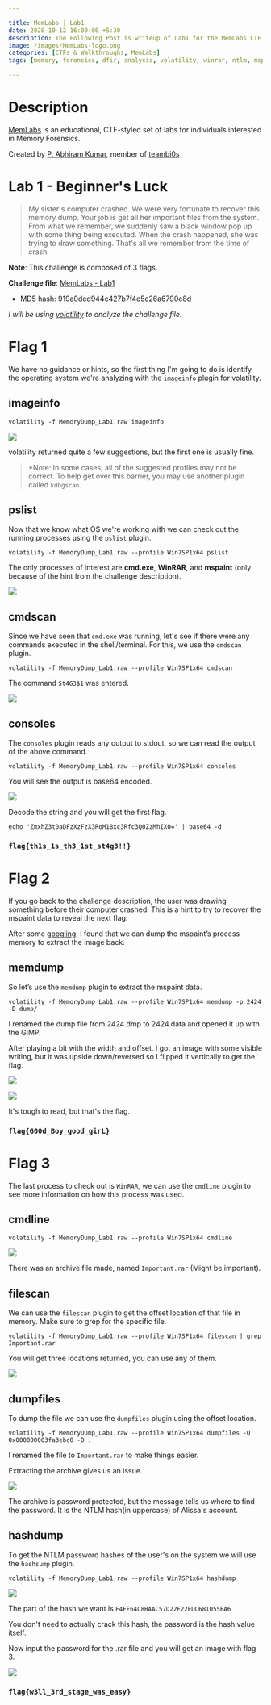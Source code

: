 ```yaml
---

title: MemLabs | Lab1
date: 2020-10-12 16:00:00 +5:30
description: The Following Post is writeup of Lab1 for the MemLabs CTF challenge
image: /images/MemLabs-logo.png
categories: [CTFs & Walkthroughs, MemLabs]
tags: [memory, forensics, dfir, analysis, volatility, winrar, ntlm, mspaint, cmd ] # add tag

---
```


# Description
[MemLabs](https://github.com/stuxnet999/MemLabs) is an educational, CTF-styled set of labs for individuals interested in Memory Forensics.

Created by [P. Abhiram Kumar](https://twitter.com/_abhiramkumar), member of [teambi0s](https://twitter.com/teambi0s)

# Lab 1 - Beginner's Luck
> My sister's computer crashed. We were very fortunate to recover this memory dump. Your job is get all her important files from the system. From what we remember, we suddenly saw a black window pop up with some thing being executed. When the crash happened, she was trying to draw something. That's all we remember from the time of crash.

**Note**: This challenge is composed of 3 flags.

**Challenge file**:  [MemLabs - Lab1](https://mega.nz/#!6l4BhKIb!l8ATZoliB_ULlvlkESwkPiXAETJEF7p91Gf9CWuQI70)

 - MD5 hash: 919a0ded944c427b7f4e5c26a6790e8d

*I will be using [volatility](https://github.com/volatilityfoundation/volatility) to analyze the challenge file.*
# Flag 1
We have no guidance or hints, so the first thing I'm going to do is identify the operating system we're analyzing with the `imageinfo` plugin for volatility.

## imageinfo
```console
volatility -f MemoryDump_Lab1.raw imageinfo
```
![](/images/ml1-imageinfo.png)

volatility returned quite a few suggestions, but the first one is usually fine.
>*Note: In some cases, all of the suggested profiles may not be correct. To help get over this barrier, you may use another plugin called `kdbgscan`. 

## pslist
Now that we know what OS we're working with we can check out the running processes using the `pslist` plugin.
```console
volatility -f MemoryDump_Lab1.raw --profile Win7SP1x64 pslist
```
The only processes of interest are **cmd.exe**, **WinRAR**, and **mspaint** (only because of the hint from the challenge description).

![](/images/ml1-pslist.png)

## cmdscan
Since we have seen that  `cmd.exe`  was running, let's see if there were any commands executed in the shell/terminal. For this, we use the  `cmdscan`  plugin.
```console
volatility -f MemoryDump_Lab1.raw --profile Win7SP1x64 cmdscan
```
The command `St4G3$1` was entered.

![](/images/ml1-cmdscan.png)

## consoles
The `consoles` plugin reads any output to stdout, so we can read the output of the above command.
```console
volatility -f MemoryDump_Lab1.raw --profile Win7SP1x64 consoles
```
You will see the output is base64 encoded.

![](/images/ml1-consoles.png)

Decode the string and you will get the first flag.
```console
echo 'ZmxhZ3t0aDFzXzFzX3RoM18xc3Rfc3Q0ZzMhIX0=' | base64 -d
```
### `flag{th1s_1s_th3_1st_st4g3!!}`

# Flag 2
If you go back to the challenge description, the user was drawing something before their computer crashed. This is a hint to try to recover the mspaint data to reveal the next flag.

After some [googling](https://w00tsec.blogspot.com/2015/02/extracting-raw-pictures-from-memory.html), I found that we can dump the mspaint’s process memory to extract the image back.

## memdump
So let’s use the `memdump` plugin to extract the mspaint data.
```console
volatility -f MemoryDump_Lab1.raw --profile Win7SP1x64 memdump -p 2424 -D dump/
```
I renamed the dump file from 2424.dmp to 2424.data and opened it up with the GIMP.

After playing a bit with the width and offset. I got an image with some visible writing, but it was upside down/reversed so I flipped it vertically to get the flag.

![](/images/ml1-gimp1.png)

![](/images/ml1-gimp2.png)

It's tough to read, but that's the flag.
### `flag{G00d_Boy_good_girL}`

# Flag 3
The last process to check out is `WinRAR`,  we can use the `cmdline` plugin to see more information on how this process was used.

## cmdline
```console
volatility -f MemoryDump_Lab1.raw --profile Win7SP1x64 cmdline
```

![](/images/ml1-cmdline.png)

There was an archive file made, named `Important.rar` (Might be important).

## filescan
We can use the `filescan` plugin to get the offset location of that file in memory. Make sure to grep for the specific file.
```console
volatility -f MemoryDump_Lab1.raw --profile Win7SP1x64 filescan | grep Important.rar
```
You will get three locations returned, you can use any of them.

![](/images/ml1-filescan.png)

## dumpfiles
To dump the file we can use the `dumpfiles` plugin using the offset location.
```console
volatility -f MemoryDump_Lab1.raw --profile Win7SP1x64 dumpfiles -Q 0x000000003fa3ebc0 -D .
```
I renamed the file to `Important.rar` to make things easier.

Extracting the archive gives us an issue.

![](/images/ml1-unrar.png)

The archive is password protected, but the message tells us where to find the password. It is the NTLM hash(in uppercase) of Alissa's account.

## hashdump
To get the NTLM password hashes of the user's on the system we will use the `hashsump` plugin.
```console
volatility -f MemoryDump_Lab1.raw --profile Win7SP1x64 hashdump
```

![](/images/ml1-hashdump.png)

The part of the hash we want is `F4FF64C8BAAC57D22F22EDC681055BA6`

You don't need to actually crack this hash, the password is the hash value itself.

Now input the password for the .rar file and you will get an image with flag 3.

![](/images/ml1-flag3.png)

### `flag{w3ll_3rd_stage_was_easy}`
